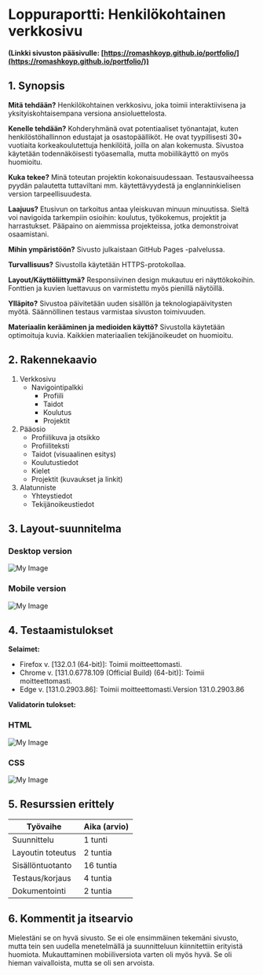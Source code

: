# Loppuraportti: Henkilökohtainen verkkosivu

**(Linkki sivuston pääsivulle: [https://romashkoyp.github.io/portfolio/](https://romashkoyp.github.io/portfolio/))**

## 1. Synopsis

**Mitä tehdään?** Henkilökohtainen verkkosivu, joka toimii interaktiivisena ja yksityiskohtaisempana versiona ansioluettelosta.

**Kenelle tehdään?** Kohderyhmänä ovat potentiaaliset työnantajat, kuten henkilöstöhallinnon edustajat ja osastopäälliköt. He ovat tyypillisesti 30+ vuotiaita korkeakoulutettuja henkilöitä, joilla on alan kokemusta. Sivustoa käytetään todennäköisesti työasemalla, mutta mobiilikäyttö on myös huomioitu.

**Kuka tekee?** Minä toteutan projektin kokonaisuudessaan. Testausvaiheessa pyydän palautetta tuttaviltani mm. käytettävyydestä ja englanninkielisen version tarpeellisuudesta.

**Laajuus?** Etusivun on tarkoitus antaa yleiskuvan minuun minuutissa.  Sieltä voi navigoida tarkempiin osioihin: koulutus, työkokemus, projektit ja harrastukset. Pääpaino on aiemmissa projekteissa, jotka demonstroivat osaamistani.

**Mihin ympäristöön?** Sivusto julkaistaan GitHub Pages -palvelussa.

**Turvallisuus?** Sivustolla käytetään HTTPS-protokollaa.

**Layout/Käyttöliittymä?** Responsiivinen design mukautuu eri näyttökokoihin. Fonttien ja kuvien luettavuus on varmistettu myös pienillä näytöillä.

**Ylläpito?** Sivustoa päivitetään uuden sisällön ja teknologiapäivitysten myötä. Säännöllinen testaus varmistaa sivuston toimivuuden.

**Materiaalin kerääminen ja medioiden käyttö?** Sivustolla käytetään optimoituja kuvia. Kaikkien materiaalien tekijänoikeudet on huomioitu.

## 2. Rakennekaavio

1. Verkkosivu
      - Navigointipalkki
          - Profiili
          - Taidot
          - Koulutus
          - Projektit
2. Pääosio
      - Profiilikuva ja otsikko
      - Profiiliteksti
      - Taidot (visuaalinen esitys)
      - Koulutustiedot
      - Kielet
      - Projektit (kuvaukset ja linkit)
3.  Alatunniste
      - Yhteystiedot
      - Tekijänoikeustiedot

## 3. Layout-suunnitelma

### Desktop version

![My Image](images/desktop-structure.png)

### Mobile version

![My Image](images/mobile-structure.png)

## 4. Testaamistulokset

**Selaimet:**

* Firefox v. [132.0.1 (64-bit)]: Toimii moitteettomasti.
* Chrome v. [131.0.6778.109 (Official Build) (64-bit)]: Toimii moitteettomasti.
* Edge v. [131.0.2903.86]: Toimii moitteettomasti.Version 131.0.2903.86

**Validatorin tulokset:**

### HTML

![My Image](images/htmlcheck.png)

### CSS

![My Image](images/csscheck.png)

## 5. Resurssien erittely

| Työvaihe         | Aika (arvio) |
|------------------|--------------|
| Suunnittelu       | 1 tunti      |
| Layoutin toteutus | 2 tuntia      |
| Sisällöntuotanto  | 16 tuntia      |
| Testaus/korjaus   | 4 tuntia      |
| Dokumentointi     | 2 tuntia      |

## 6. Kommentit ja itsearvio

Mielestäni se on hyvä sivusto. Se ei ole ensimmäinen tekemäni sivusto, mutta tein sen uudella menetelmällä ja suunnitteluun kiinnitettiin erityistä huomiota. Mukauttaminen mobiiliversiota varten oli myös hyvä. Se oli hieman vaivalloista, mutta se oli sen arvoista.